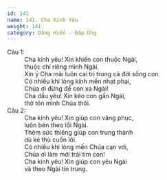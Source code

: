 ```yaml
---
id: 141
name: 141. Cha Kính Yêu
weight: 141
category: Dâng Hiến - Đáp Ứng
---
```

<dl><dt>Câu 1:</dt><dd data-verse="1">Cha kính yêu! Xin khiến con thuộc Ngài, <br/>thuộc chỉ riêng mình Ngài. <br/>Xin ý Cha mãi luôn cai trị trong cả đời sống con. <br/>Có nhiều khi lòng kính mến nhạt phai, <br/>Chúa ơi đừng để con xa Ngài! <br/>Cha dấu yêu! Xin kéo con gần Ngài, <br/>thờ tôn mình Chúa thôi. </dd><dt>Câu 2:</dt><dd data-verse="2">Cha kính yêu! Xin giúp con vâng phục, <br/>luôn bén theo lối Ngài. <br/>Thêm sức thiêng giúp con trung thành <br/>dù kẻ thù cuốn lôi. <br/>Có nhiều khi lòng mến Chúa cạn vơi, <br/>Chúa ơi làm mới trái tim con! <br/>Cha kính yêu! Xin giúp con yêu Ngài <br/>và theo Ngài tín trung. </dd></dl>
